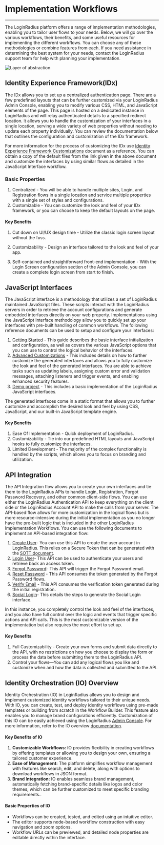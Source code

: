 # Implementation Workflows

---

The LoginRadius platform offers a range of implementation methodologies, enabling you to tailor user flows to your needs. Below, we will go over the various workflows, their benefits, and some useful resources for implementing the different workflows. You can choose any of these methodologies or combine features from each. If you need assistance in determining the best system for your needs, contact the LoginRadius support team for help with planning your implementation.

![Layer of abstraction](https://apidocs.lrcontent.com/images/Untitled_97355647666be4add9bcd46.27337248.png "Layer of abstraction")



## Identity Experience Framework(IDx)

The IDx allows you to set up a centralized authentication page. There are a few predefined layouts that can be further customized via your LoginRadius Admin Console, enabling you to modify various CSS, HTML, and JavaScript elements of the page. This page is hosted on a dedicated instance in LoginRadius and will relay authenticated details to a specified redirect location. It allows you to handle the customization of your interfaces in a single location, serving a wide variety of web properties without needing to update each property individually. You can review the documentation below that outlines the configuration and customization of the IDx framework.


For more information for the process of customizing the IDx use [Identity Experience Framework Customizations](/libraries/identity-experience-framework/customization/) document as a reference, You can obtain a copy of the default files from the link given in the above document and customize the interfaces by using similar flows as detailed in the JavaScript Interface workflow.

### Basic Properties

1. Centralized - You will be able to handle multiple sites, Login, and Registration flows in a single location and service multiple properties with a single set of styles and configurations.
2. Customizable - You can customize the look and feel of your IDx framework, or you can choose to keep the default layouts on the page.

#### Key Benefits

1. Cut down on UI/UX design time - Utilize the classic login screen layout without the fuss.

2. Customizability - Design an interface tailored to the look and feel of your app.

3. Self-contained and straightforward front-end implementation - With the Login Screen configuration section of the Admin Console, you can create a complete login screen from start to finish.


## JavaScript Interfaces

The JavaScript interface is a methodology that utilizes a set of LoginRadius maintained JavaScript files. These scripts interact with the LoginRadius servers in order to retrieve the account configurations and generate embedded interfaces directly on your web property. Implementations using the JavaScript Interface methodology allow you to quickly set up your interfaces with pre-built handling of common workflows. The following reference documents can be used to setup and configure your interfaces:

1. [Getting Started](/api/v2/user-registration/user-registration-getting-started) - This guide describes the basic interface initialization and configuration, as well as covers the various JavaScript options that you can use to control the logical behavior of the interfaces.
2. [Advanced Customizations](/api/v2/user-registration/advanced-customization) - This includes details on how to further customize the generated interfaces and allows you to fully customize the look and feel of the generated interfaces. You are able to achieve tasks such as updating labels, assigning custom error and validation messages, attaching listeners and trigger events, and enabling enhanced security features.
3. [Demo project](https://github.com/LoginRadius/demo) - This includes a basic implementation of the LoginRadius JavaScript interfaces.

The generated interfaces come in a static format that allows you to further customize and accomplish the desired look and feel by using CSS, JavaScript, and our built-in JavaScript template engine.

#### Key Benefits

1. Ease Of Implementation - Quick deployment of LoginRadius.
2. Customizability - Tie into our predefined HTML layouts and JavaScript hooks to fully customize the interfaces.
3. Limited Development - The majority of the complex functionality is handled by the scripts, which allows you to focus on branding and utilization.

## API Integration

The API Integration flow allows you to create your own interfaces and tie them to the LoginRadius APIs to handle Login, Registration, Forgot Password Recovery, and other common client-side flows. You can use either the LoginRadius Authentication API to keep everything on the client side or the LoginRadius Account API to make the calls from your server. The API-based flow allows for more customization in the logical flows but is more resource-intensive during the initial implementation as you no longer have the pre-built logic that is included in the other LoginRadius Implementation Workflows. You can use the following documents to implement an API-based integration flow:

1. [Create User](/api/v2/user-registration/auth-user-registration-by-email)- You can use this API to create the user account in LoginRadius. This relies on a Secure Token that can be generated with the [SOTT document](/api/v2/user-registration/sott).
1. [Login User](/api/v2/user-registration/auth-login-by-email)- This API can be used to authenticate your users and retrieve back an access token.
1. [Forgot Password](/api/v2/user-registration/auth-forgot-password)- This API will trigger the Forgot Password email.
1. [Reset Password](/api/v2/user-registration/auth-reset-password-by-reset-token) - This API consumes the token generated by the Forgot Password flows.
1. [Verify Email](/api/v2/user-registration/auth-verify-email) - This API consumes the verification token generated during the initial registration.
1. [Social Login](/api/v2/customer-identity-api/social-login/social-sharing/advanced-customization)- This details the steps to generate the Social Login interface.

In this instance, you completely control the look and feel of the interfaces, and you also have full control over the logic and events that trigger specific actions and API calls. This is the most customizable version of the implementation but also requires the most effort to set up.

#### Key Benefits

1. Full Customizability - Create your own forms and submit data directly to the API, with no restrictions on how you choose to display the form or process the data before submitting them to the LoginRadius API.
2. Control your flows—You can add any logical flows you like and customize when and how the data is collected and submitted to the API.


## Identity Orchestration (IO) Overview

Identity Orchestration (IO) in LoginRadius allows you to design and implement customized identity workflows tailored to their unique needs. With IO, you can create, test, and deploy identity workflows using pre-made templates or building from scratch in the Workflow Builder. This feature also enables you to manage brand configurations efficiently. Customization of this IO can be easily achieved using the LoginRadius [Admin Console](https://adminconsole.loginradius.com/deployment/identity-orchestration/workflows). For more information, refer to the IO overview [documentation](/docs/libraries/identity-orchestration/overview/).


#### Key Benefits of IO

1. **Customizable Workflows:** IO provides flexibility in creating workflows by offering templates or allowing you to design your own, ensuring a tailored customer experience.
2. **Ease of Management:** The platform simplifies workflow management with features like search, edit, and delete, along with options to download workflows in JSON format.
3. **Brand Integration:** IO enables seamless brand management, automatically fetching brand-specific details like logos and color themes, which can be further customized to meet specific branding requirements..

#### Basic Properties of IO

- Workflows can be created, tested, and edited using an intuitive editor.
- The editor supports node-based workflow construction with easy navigation and zoom options.
- Workflow URLs can be previewed, and detailed node properties are editable directly within the interface.
